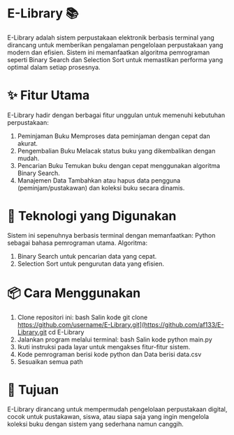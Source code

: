 # E-Library 📚
E-Library adalah sistem perpustakaan elektronik berbasis terminal yang dirancang untuk memberikan pengalaman pengelolaan perpustakaan yang modern dan efisien. Sistem ini memanfaatkan algoritma pemrograman seperti Binary Search dan Selection Sort untuk memastikan performa yang optimal dalam setiap prosesnya.

# ✨ Fitur Utama
E-Library hadir dengan berbagai fitur unggulan untuk memenuhi kebutuhan perpustakaan:
1. Peminjaman Buku
   Memproses data peminjaman dengan cepat dan akurat.
3. Pengembalian Buku
   Melacak status buku yang dikembalikan dengan mudah.
5. Pencarian Buku
   Temukan buku dengan cepat menggunakan algoritma Binary Search.
7. Manajemen Data
   Tambahkan atau hapus data pengguna (peminjam/pustakawan) dan koleksi buku secara dinamis.

# 🚀 Teknologi yang Digunakan
Sistem ini sepenuhnya berbasis terminal dengan memanfaatkan:
Python sebagai bahasa pemrograman utama.
Algoritma:
1. Binary Search untuk pencarian data yang cepat.
2. Selection Sort untuk pengurutan data yang efisien.
   
# 📦 Cara Menggunakan
1. Clone repositori ini:
   bash
   Salin kode
   git clone https://github.com/username/E-Library.git](https://github.com/af133/E-Library.git
   cd E-Library
2. Jalankan program melalui terminal:
   bash
   Salin kode
   python main.py
3. Ikuti instruksi pada layar untuk mengakses fitur-fitur sistem.
4. Kode pemrograman berisi kode python dan Data berisi data.csv
5. Sesuaikan semua path 

# 🎯 Tujuan
E-Library dirancang untuk mempermudah pengelolaan perpustakaan digital, cocok untuk pustakawan, siswa, atau siapa saja yang ingin mengelola koleksi buku dengan sistem yang sederhana namun canggih.
